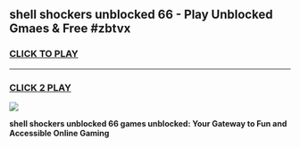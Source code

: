 
## shell shockers unblocked 66 - Play Unblocked Gmaes & Free #zbtvx
<h3>
<a href="https://news.freeplayer.one?title=shell_shockers_unblocked_66&ref=03M">CLICK TO PLAY</a></h3>
<hr>

<h3>
<a href="https://news.freeplayer.one?title=shell_shockers_unblocked_66&ref=03M">CLICK 2 PLAY</a>
  
</h3>

<a href="https://news.freeplayer.one?title=shell_shockers_unblocked_66&ref=03M"><img src="https://clearcache.store/games.png"></a>


**shell shockers unblocked 66 games unblocked: Your Gateway to Fun and Accessible Online Gaming**
